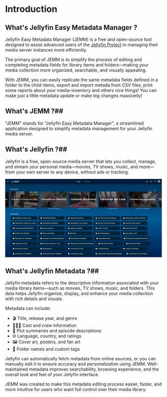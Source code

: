 # Introduction #

## What's Jellyfin Easy Metadata Manager ? ##

Jellyfin Easy Metadata Manager (JEMM) is a free and open-source tool designed to assist advanced users of the [Jellyfin Project](https://jellyfin.org/) in managing their media server instances more efficiently.

The primary goal of JEMM is to simplify the process of editing and completing metadata fields for library items and folders—making your media collection more organized, searchable, and visually appealing.

With JEMM, you can easily replicate the same metadata fields defined in a folder to the child-items, export and import metada from CSV files, print some reports about your media-inventory and others nice things! You can make just a little metadata update or make big changes massivelly!

## What's JEMM ?##
"JEMM" stands for "Jellyfin Easy Metadata Manager", a streamlined application designed to simplify metadata management for your Jellyfin media server. 

## What's Jellyfin ?##
Jellyfin is a free, open-source media server that lets you collect, manage, and stream your personal media—movies, TV shows, music, and more—from your own server to any device, without ads or tracking.

![Here's an example of Jellyfin](https://github.com/CesarBianchi/JellyfinEasyMetadataManager/blob/main/docs/jemmdocs/docs/images/Jellyfin.png?raw=true)

## What's Jellyfin Metadata ?##
Jellyfin metadata refers to the descriptive information associated with your media library items—such as movies, TV shows, music, and folders. This data helps Jellyfin organize, display, and enhance your media collection with rich details and visuals.

Metadata can include:

- 🎬 Title, release year, and genre
- 🧑‍🤝‍🧑 Cast and crew information
- 📝 Plot summaries and episode descriptions
- 🌐 Language, country, and ratings
- 🖼️ Cover art, posters, and fan art
- 📁 Folder names and custom tags

Jellyfin can automatically fetch metadata from online sources, or you can manually edit it to ensure accuracy and personalization using JEMM. Well-maintained metadata improves searchability, browsing experience, and the overall look and feel of your Jellyfin interface.

JEMM was created to make this metadata editing process easier, faster, and more intuitive for users who want full control over their media library.
